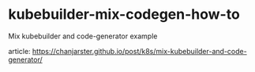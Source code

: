 # kubebuilder-mix-codegen-how-to
Mix kubebuilder and code-generator example

article: https://chanjarster.github.io/post/k8s/mix-kubebuilder-and-code-generator/